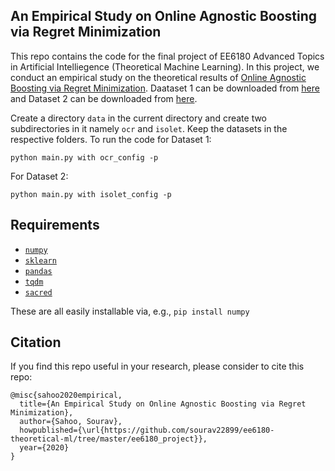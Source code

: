 ## An Empirical Study on Online Agnostic Boosting via Regret Minimization

This repo contains the code for the final project of EE6180 Advanced Topics in Artificial Intelliegence (Theoretical Machine Learning). In this project, we conduct an empirical study on the theoretical results of [Online Agnostic Boosting via Regret Minimization](https://papers.nips.cc/paper/2020/hash/07168af6cb0ef9f78dae15739dd73255-Abstract.html). Daataset 1 can be downloaded from [here](https://archive.ics.uci.edu/ml/datasets/optical+recognition+of+handwritten+digits) and Dataset 2 can be downloaded from [here](https://archive.ics.uci.edu/ml/datasets/isolet).

Create a directory `data` in the current directory and create two subdirectories in it namely `ocr` and `isolet`. Keep the datasets in the respective folders. To run the code for Dataset 1:
```
python main.py with ocr_config -p
```

For Dataset 2:
```
python main.py with isolet_config -p
```


## Requirements
* [`numpy`](http://www.numpy.org/)
* [`sklearn`](https://scikit-learn.org/)
* [`pandas`](https://pandas.pydata.org/)
* [`tqdm`](https://tqdm.github.io/)
* [`sacred`](https://github.com/IDSIA/sacred)

These are all easily installable via, e.g., `pip install numpy` 


## Citation
If you find this repo useful in your research, please consider to cite this repo:


```
@misc{sahoo2020empirical,
  title={An Empirical Study on Online Agnostic Boosting via Regret Minimization},
  author={Sahoo, Sourav},
  howpublished={\url{https://github.com/sourav22899/ee6180-theoretical-ml/tree/master/ee6180_project}},
  year={2020}
}
```
